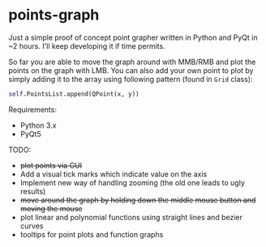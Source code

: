 # points-graph

Just a simple proof of concept point grapher written in Python and PyQt in ~2 hours. I'll keep developing it if time permits.

So far you are able to move the graph around with MMB/RMB and plot the points on the graph with LMB. You can also add your own point to plot by simply adding it to the array using following pattern (found in `Grid` class):

```python
self.PointsList.append(QPoint(x, y))
```
Requirements:
* Python 3.x
* PyQt5

TODO:
* ~~plot points via GUI~~
* Add a visual tick marks which indicate value on the axis
* Implement new way of handling zooming (the old one leads to ugly results)
* ~~move around the graph by holding down the middle mouse button and moving the mouse~~
* plot linear and polynomial functions using straight lines and bezier curves
* tooltips for point plots and function graphs
